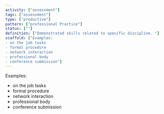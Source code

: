 ```yaml
---
activity: ["assessment"]
tags: ["assessment"]
type: ["productive"]
pattern: ["professional Practice"]
status: [""]
definition: ["Demonstrated skills related to specific discipline. "]
scaffold: ["Examples:
- on the job tasks
- formal procedure
- network interaction
- professional body
- conference submission"]
---
```


Examples:
- on the job tasks
- formal procedure
- network interaction
- professional body
- conference submission
